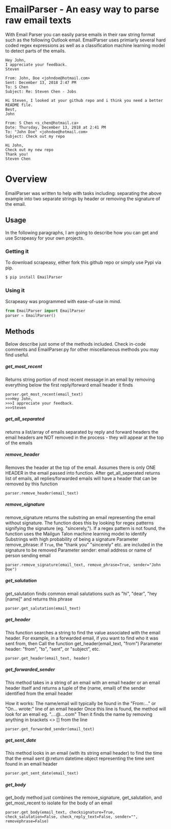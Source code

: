 # EmailParser - An easy way to parse raw email texts

With Email Parser you can easily parse emails in their raw string format such as the following Outlook email. EmailParser uses primiarly several hard coded regex expressions as well as a classification machine learning model to detect parts of the emails. 
```
Hey John, 
I appreciate your feedback.
Steven

From: John, Doe <johndoe@hotmail.com>
Sent: December 13, 2018 2:47 PM
To: S Chen
Subject: Re: Steven Chen - Jobs 
 
Hi Steven, I looked at your github repo and i think you need a better README file.
Best,
John
 
From: S Chen <s_chen@hotmail.ca>
Date: Thursday, December 13, 2018 at 2:41 PM
To: "John Doe" <johndoe@hotmail.com>
Subject: Check out my repo
 
Hi John,
Check out my new repo
Thank you!
Steven Chen
```


# Overview
EmailParser was written to help with tasks including: separating the above example into two separate strings by header or removing the signature of the email. 

## Usage

In the following paragraphs, I am going to describe how you can get and use Scrapeasy for your own projects.

###  Getting it

To download scrapeasy, either fork this github repo or simply use Pypi via pip.
```sh
$ pip install EmailParser
```

### Using it

Scrapeasy was programmed with ease-of-use in mind. 

```Python
from EmailParser import EmailParser
parser = EmailParser()
```

## Methods
Below describe just some of the methods included. Check in-code comments and EmailParser.py for other miscellaneous methods you may find useful.
##### get_most_recent 
Returns string portion of most recent message in an email by removing everything below the first reply/forward email header it finds
```
parser.get_most_recent(email_text)
>>>Hey John, 
>>>I appreciate your feedback.
>>>Steven
```
##### get_all_separated 
returns a list/array of emails separated by reply and forward headers the email headers are NOT removed in the process - they will appear at the top of the emails

##### remove_header
Removes the header at the top of the email. Assumes there is only ONE HEADER in the email passed into function. After get_all_seperated returns list of emails, all replies/forwarded emails will have a header that can be removed by this function
```
parser.remove_header(email_text)
```

##### remove_signature
remove_signature returns the substring an email representing the email without signature. 
    The function does this by looking for regex patterns signifying the signature (eg. "sincerely,").
    If a regex pattern is not found, the function uses the Mailgun Talon machine learning model to identify
    Substrings with high probability of being a signature
    Parameter remove_phrase: if ```True```, the "thank you" "sincerely" etc. are included in the signature to be removed
    Parameter sender: email address or name of person sending email
```
parser.remove_signature(email_text, remove_phrase=True, sender="John Doe")
```

##### get_salutation
get_salutation finds common email salutations such as "hi", "dear", "hey [name]" and returns this phrase
```
parser.get_salutation(email_text)
```
##### get_header
This function searches a string to find the value associated with the email header.
    For example, in a forwarded email, if you want to find who it was sent from, then 
    Call the function get_header(email_text, "from")
    Parameter header: "from", "to", "sent", or "subject", etc. 
```
parser.get_header(email_text, header)
```
##### get_forwarded_sender
This method takes in a string of an email with an email header or an email header itself and returns a tuple of the (name, email) of the sender identified from the email header
    
How it works:
The name/email will typically be found in the "From:..." or "On... wrote:" line of an email header
Once this line is found, the method will look for an email eg. "....@....com"
Then it finds the name by removing anything in brackets <> [] from the line
```
parser.get_forwarded_sender(email_text)
```
##### get_sent_date
This method looks in an email (with its string email header) to find the time that the email sent
@:return datetime object representing the time sent found in an email header
```
parser.get_sent_date(email_text)
```

##### get_body
 get_body method just combines the remove_signature, get_salutation, and get_most_recent to isolate for the body of an email
```
parser.get_body(email_text, checksignature=True, check_salutation=False, check_reply_text=False, sender="", removephrase=False)
```